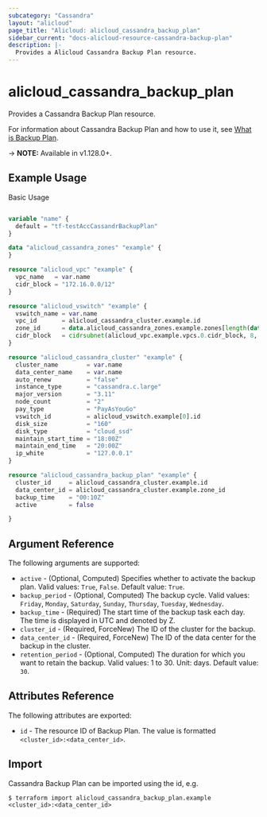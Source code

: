 ```yaml
---
subcategory: "Cassandra"
layout: "alicloud"
page_title: "Alicloud: alicloud_cassandra_backup_plan"
sidebar_current: "docs-alicloud-resource-cassandra-backup-plan"
description: |-
  Provides a Alicloud Cassandra Backup Plan resource.
---
```


# alicloud\_cassandra\_backup\_plan

Provides a Cassandra Backup Plan resource.

For information about Cassandra Backup Plan and how to use it, see [What is Backup Plan](https://www.alibabacloud.com/help/doc-detail/157522.htm).

-> **NOTE:** Available in v1.128.0+.

## Example Usage

Basic Usage

```terraform

variable "name" {
  default = "tf-testAccCassandrBackupPlan"
}

data "alicloud_cassandra_zones" "example" {
}

resource "alicloud_vpc" "example" {
  vpc_name   = var.name
  cidr_block = "172.16.0.0/12"
}

resource "alicloud_vswitch" "example" {
  vswitch_name = var.name
  vpc_id       = alicloud_cassandra_cluster.example.id
  zone_id      = data.alicloud_cassandra_zones.example.zones[length(data.alicloud_cassandra_zones.example.ids) + (-1)].id
  cidr_block   = cidrsubnet(alicloud_vpc.example.vpcs.0.cidr_block, 8, 4)
}

resource "alicloud_cassandra_cluster" "example" {
  cluster_name        = var.name
  data_center_name    = var.name
  auto_renew          = "false"
  instance_type       = "cassandra.c.large"
  major_version       = "3.11"
  node_count          = "2"
  pay_type            = "PayAsYouGo"
  vswitch_id          = alicloud_vswitch.example[0].id
  disk_size           = "160"
  disk_type           = "cloud_ssd"
  maintain_start_time = "18:00Z"
  maintain_end_time   = "20:00Z"
  ip_white            = "127.0.0.1"
}

resource "alicloud_cassandra_backup_plan" "example" {
  cluster_id     = alicloud_cassandra_cluster.example.id
  data_center_id = alicloud_cassandra_cluster.example.zone_id
  backup_time    = "00:10Z"
  active         = false

}

```

## Argument Reference

The following arguments are supported:

* `active` - (Optional, Computed) Specifies whether to activate the backup plan. Valid values: `True`, `False`. Default value: `True`.
* `backup_period` - (Optional, Computed) The backup cycle. Valid values: `Friday`, `Monday`, `Saturday`, `Sunday`, `Thursday`, `Tuesday`, `Wednesday`.
* `backup_time` - (Required) The start time of the backup task each day. The time is displayed in UTC and denoted by Z.
* `cluster_id` - (Required, ForceNew) The ID of the cluster for the backup.
* `data_center_id` - (Required, ForceNew) The ID of the data center for the backup in the cluster.
* `retention_period` - (Optional, Computed) The duration for which you want to retain the backup. Valid values: 1 to 30. Unit: days. Default value: `30`.

## Attributes Reference

The following attributes are exported:

* `id` - The resource ID of Backup Plan. The value is formatted `<cluster_id>:<data_center_id>`.

## Import

Cassandra Backup Plan can be imported using the id, e.g.

```shell
$ terraform import alicloud_cassandra_backup_plan.example <cluster_id>:<data_center_id>
```
